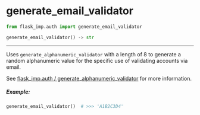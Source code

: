 # generate_email_validator

```python
from flask_imp.auth import generate_email_validator
```

```python
generate_email_validator() -> str
```

---

Uses `generate_alphanumeric_validator` with a length of 8 to
generate a random alphanumeric value for the specific use of
validating accounts via email.

See [flask_imp.auth / generate_alphanumeric_validator](flask_imp_auth-generate_alphanumeric_validator.md)
for more information.

##### Example:

```python
generate_email_validator()  # >>> 'A1B2C3D4'
```
